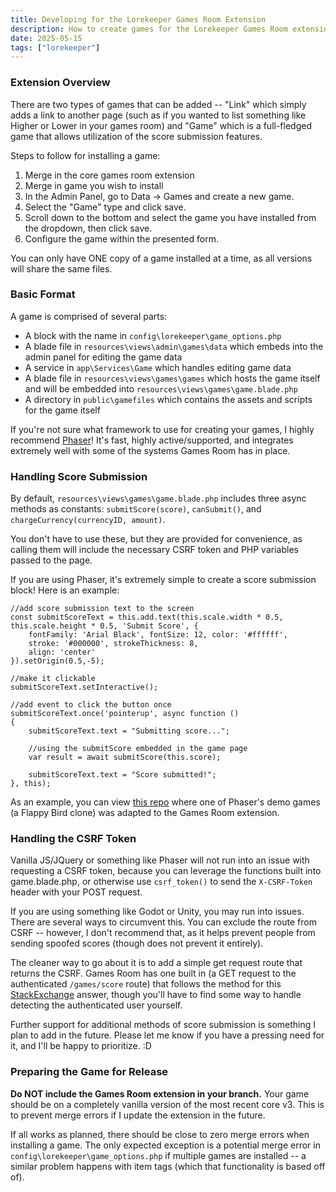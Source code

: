 ```yaml
---
title: Developing for the Lorekeeper Games Room Extension
description: How to create games for the Lorekeeper Games Room extension.
date: 2025-05-15
tags: ["lorekeeper"]
---
```


### Extension Overview

There are two types of games that can be added -- "Link" which simply adds a link to another page (such as if you wanted to list something like Higher or Lower in your games room) and "Game" which is a full-fledged game that allows utilization of the score submission features.

Steps to follow for installing a game:
1. Merge in the core games room extension
2. Merge in game you wish to install
3. In the Admin Panel, go to Data -> Games and create a new game.
4. Select the "Game" type and click save.
5. Scroll down to the bottom and select the game you have installed from the dropdown, then click save.
6. Configure the game within the presented form.

You can only have ONE copy of a game installed at a time, as all versions will share the same files.

### Basic Format

A game is comprised of several parts:

- A block with the name in `config\lorekeeper\game_options.php`
- A blade file in `resources\views\admin\games\data` which embeds into the admin panel for editing the game data
- A service in `app\Services\Game` which handles editing game data
- A blade file in `resources\views\games\games` which hosts the game itself and will be embedded into `resources\views\games\game.blade.php`
- A directory in `public\gamefiles` which contains the assets and scripts for the game itself

If you're not sure what framework to use for creating your games, I highly recommend [Phaser](https://phaser.io)! It's fast, highly active/supported, and integrates extremely well with some of the systems Games Room has in place.

### Handling Score Submission

By default, `resources\views\games\game.blade.php` includes three async methods as constants: `submitScore(score)`, `canSubmit()`, and `chargeCurrency(currencyID, amount)`.

You don't have to use these, but they are provided for convenience, as calling them will include the necessary CSRF token and PHP variables passed to the page.

If you are using Phaser, it's extremely simple to create a score submission block! Here is an example:

```
//add score submission text to the screen
const submitScoreText = this.add.text(this.scale.width * 0.5, this.scale.height * 0.5, 'Submit Score', {
    fontFamily: 'Arial Black', fontSize: 12, color: '#ffffff',
    stroke: '#000000', strokeThickness: 8,
    align: 'center'
}).setOrigin(0.5,-5);

//make it clickable
submitScoreText.setInteractive();

//add event to click the button once
submitScoreText.once('pointerup', async function ()
{
    submitScoreText.text = "Submitting score...";

    //using the submitScore embedded in the game page
    var result = await submitScore(this.score);

    submitScoreText.text = "Score submitted!";
}, this);
```

As an example, you can view [this repo](https://github.com/perappu/lorekeeper/tree/ext-dev/games/flappy) where one of Phaser's demo games (a Flappy Bird clone) was adapted to the Games Room extension.

### Handling the CSRF Token

Vanilla JS/JQuery or something like Phaser will not run into an issue with requesting a CSRF token, because you can leverage the functions built into game.blade.php, or otherwise use `csrf_token()` to send the `X-CSRF-Token` header with your POST request.

If you are using something like Godot or Unity, you may run into issues. There are several ways to circumvent this. You can exclude the route from CSRF -- however, I don't recommend that, as it helps prevent people from sending spoofed scores (though does not prevent it entirely).

The cleaner way to go about it is to add a simple get request route that returns the CSRF. Games Room has one built in (a GET request to the authenticated `/games/score` route) that follows the method for this [StackExchange](https://gamedev.stackexchange.com/questions/202667/create-token-in-unity-to-send-post-request-to-laravel-controller) answer, though you'll have to find some way to handle detecting the authenticated user yourself.

Further support for additional methods of score submission is something I plan to add in the future. Please let me know if you have a pressing need for it, and I'll be happy to prioritize. :D

### Preparing the Game for Release

**Do NOT include the Games Room extension in your branch.** Your game should be on a completely vanilla version of the most recent core v3. This is to prevent merge errors if I update the extension in the future. 

If all works as planned, there should be close to zero merge errors when installing a game. The only expected exception is a potential merge error in `config\lorekeeper\game_options.php` if multiple games are installed -- a similar problem happens with item tags (which that functionality is based off of).